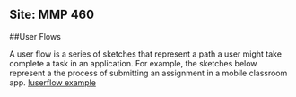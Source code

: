 Site: MMP 460
---

##User Flows

A user flow is a series of sketches that represent a path a user might take complete a task in an application. For example, the sketches below represent a the process of submitting an assignment in a mobile classroom app.
[!userflow example ](userflow-example.png)
